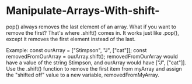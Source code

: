 # Manipulate-Arrays-With-shift-
pop() always removes the last element of an array. 
What if you want to remove the first?
That's where .shift() comes in.
It works just like .pop(), except it removes the first element instead of the last.

Example:
const ourArray = ["Stimpson", "J", ["cat"]];
const removedFromOurArray = ourArray.shift();
removedFromOurArray would have a value of the string Stimpson,
and ourArray would have ["J", ["cat"]].
Use the .shift() function to remove the first item from myArray
and assign the "shifted off" value to a new variable,
removedFromMyArray.

